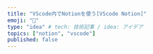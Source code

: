 ```yaml
---
title: "VScode内でNotionを使う[VScode Notion]"
emoji: "💎"
type: "idea" # tech: 技術記事 / idea: アイデア
topics: ["notion", "vscode"]
published: false
---
```

